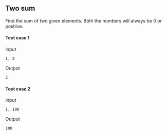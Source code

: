 ## Two sum

Find the sum of two given elements. Both the numbers will always be 0 or postiive.

#### Test case 1

Input

```
1, 2
```

Output

```
3
```


#### Test case 2

Input

```
1, 100
```

Output

```
100
```
